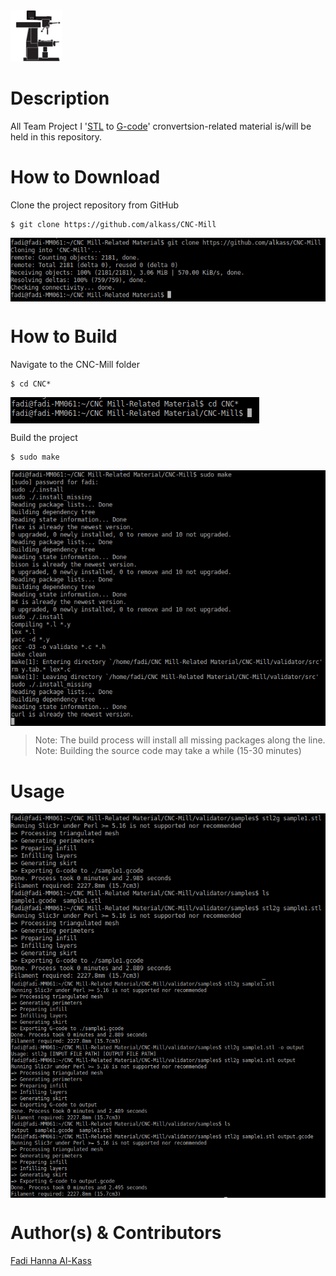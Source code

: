 <img src=".interface/imgs/mill.png" alt="" height="82" width="82">


Description
===========
All Team Project I '[STL](http://en.wikipedia.org/wiki/STL_%28file_format%29) to [G-code](http://en.wikipedia.org/wiki/G-code)' cronvertsion-related material is/will be held in this repository.

How to Download
===============
Clone the project repository from GitHub

	$ git clone https://github.com/alkass/CNC-Mill

<img src=".interface/imgs/clone.png" alt="" align="middle">

How to Build
============
Navigate to the CNC-Mill folder

	$ cd CNC*

<img src=".interface/imgs/cd.png" alt="" align="middle">

Build the project

	$ sudo make

<img src=".interface/imgs/make.png" alt="" align="middle">

	
> Note: The build process will install all missing packages along the line.
> Note: Building the source code may take a while (15-30 minutes)

Usage
=====



<img src=".interface/imgs/conversion.png" alt="" align="middle">


<img src=".interface/imgs/conversion1.png" alt="" align="middle">


Author(s) & Contributors
========================
[Fadi Hanna Al-Kass](http://fadialkass.blogspot.com)
